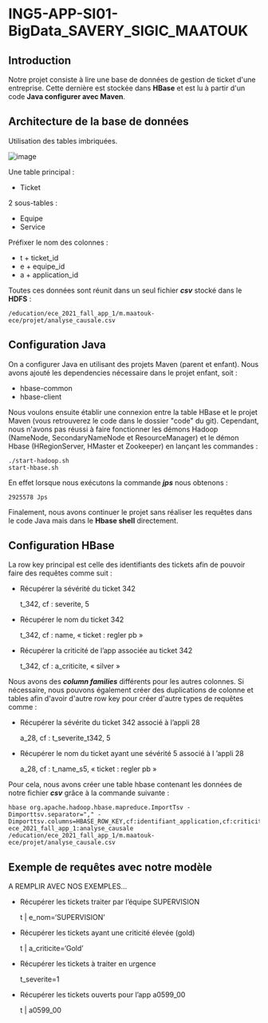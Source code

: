 # ING5-APP-SI01-BigData_SAVERY_SIGIC_MAATOUK

## Introduction
Notre projet consiste à lire une base de données de gestion de ticket d'une entreprise. Cette dernière est stockée dans **HBase** et est lu à partir d'un code **Java configurer avec Maven**.


## Architecture de la base de données
Utilisation des tables imbriquées.

![image](https://user-images.githubusercontent.com/47555601/147259664-3771dc47-0a7f-4bb0-a7d8-444cc5f2dc2e.png)

Une table principal :
- Ticket

2 sous-tables :
- Equipe
- Service

Préfixer le nom des colonnes :
- t + ticket_id
- e + equipe_id
- a + application_id

Toutes ces données sont réunit dans un seul fichier ***csv*** stocké dans le **HDFS** :
```console
/education/ece_2021_fall_app_1/m.maatouk-ece/projet/analyse_causale.csv
```

## Configuration Java
On a configurer Java en utilisant des projets Maven (parent et enfant). Nous avons ajouté les dependencies nécessaire dans le projet enfant, soit :
- hbase-common
- hbase-client

Nous voulons ensuite établir une connexion entre la table HBase et le projet Maven (vous retrouverez le code dans le dossier "code" du git). 
Cependant, nous n'avons pas réussi à faire fonctionner les démons Hadoop (NameNode, SecondaryNameNode et ResourceManager) et le démon Hbase (HRegionServer, HMaster et Zookeeper) en lançant les commandes :
```console
./start-hadoop.sh
start-hbase.sh
```

En effet lorsque nous exécutons la commande ***jps*** nous obtenons :
```console
2925578 Jps
```

Finalement, nous avons continuer le projet sans réaliser les requêtes dans le code Java mais dans le **Hbase shell** directement.

## Configuration HBase
La row key principal est celle des identifiants des tickets afin de pouvoir faire des requêtes comme suit :
- Récupérer la sévérité du ticket 342

	t_342, cf : severite, 5
	
- Récupérer le nom du ticket 342 

	t_342, cf : name, « ticket : regler pb »
	
- Récupérer la criticité de l’app associée au ticket 342

	t_342, cf : a_criticite, « silver »

Nous avons des ***column families*** différents pour les autres colonnes.
Si nécessaire, nous pouvons également créer des duplications de colonne et tables afin d'avoir d'autre row key pour créer d'autre types de requêtes comme :
- Récupérer la sévérite du ticket 342 associé à l’appli 28

	a_28, cf : t_severite_t342, 5
 
- Récupérer le nom du ticket ayant une sévérité 5 associé à l ’appli 28

	a_28, cf : t_name_s5, « ticket : regler pb » 
	
Pour cela, nous avons créer une table hbase contenant les données de notre fichier ***csv*** grâce à la commande suivante :
```console
hbase org.apache.hadoop.hbase.mapreduce.ImportTsv -Dimporttsv.separator="," -Dimporttsv.columns=HBASE_ROW_KEY,cf:identifiant_application,cf:criticite_application,cf:statut_application,cf:date_ouverture_application,cf:semaine_ouverture_application,cf:identifiant_equipe,cf:equipe_traitement ece_2021_fall_app_1:analyse_causale /education/ece_2021_fall_app_1/m.maatouk-ece/projet/analyse_causale.csv
```

## Exemple de requêtes avec notre modèle
A REMPLIR AVEC NOS EXEMPLES...

- Récupérer les tickets traiter par l’équipe SUPERVISION

	t | e_nom=‘SUPERVISION’

- Récupérer les tickets ayant une criticité élevée (gold)

	t | a_criticite=‘Gold’

- Récupérer les tickets à traiter en urgence

	t_severite=1

- Récupérer les tickets ouverts pour l’app a0599_00

	t | a0599_00
